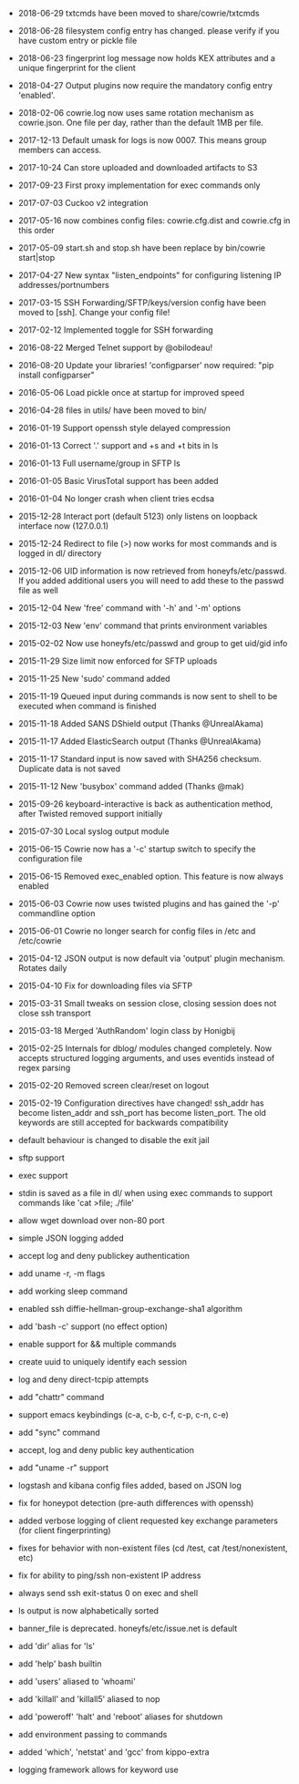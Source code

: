 * 2018-06-29 txtcmds have been moved to share/cowrie/txtcmds
* 2018-06-28 filesystem config entry has changed. please verify if you have custom entry or pickle file
* 2018-06-23 fingerprint log message now holds KEX attributes and a unique fingerprint for the client
* 2018-04-27 Output plugins now require the mandatory config entry 'enabled'.
* 2018-02-06 cowrie.log now uses same rotation mechanism as cowrie.json. One file per day, rather than the default 1MB per file.
* 2017-12-13 Default umask for logs is now 0007. This means group members can access.
* 2017-10-24 Can store uploaded and downloaded artifacts to S3
* 2017-09-23 First proxy implementation for exec commands only
* 2017-07-03 Cuckoo v2 integration
* 2017-05-16 now combines config files: cowrie.cfg.dist and cowrie.cfg in this order
* 2017-05-09 start.sh and stop.sh have been replace by bin/cowrie start|stop
* 2017-04-27 New syntax "listen_endpoints" for configuring listening IP addresses/portnumbers
* 2017-03-15 SSH Forwarding/SFTP/keys/version config have been moved to [ssh]. Change your config file!
* 2017-02-12 Implemented toggle for SSH forwarding
* 2016-08-22 Merged Telnet support by @obilodeau!
* 2016-08-20 Update your libraries! 'configparser' now required: "pip install configparser"
* 2016-05-06 Load pickle once at startup for improved speed
* 2016-04-28 files in utils/ have been moved to bin/
* 2016-01-19 Support openssh style delayed compression
* 2016-01-13 Correct '.' support and +s and +t bits in ls
* 2016-01-13 Full username/group in SFTP ls
* 2016-01-05 Basic VirusTotal support has been added
* 2016-01-04 No longer crash when client tries ecdsa
* 2015-12-28 Interact port (default 5123) only listens on loopback interface now (127.0.0.1)
* 2015-12-24 Redirect to file (>) now works for most commands and is logged in dl/ directory
* 2015-12-06 UID information is now retrieved from honeyfs/etc/passwd. If you added additional users
             you will need to add these to the passwd file as well
* 2015-12-04 New 'free' command with '-h' and '-m' options
* 2015-12-03 New 'env' command that prints environment variables
* 2015-02-02 Now use honeyfs/etc/passwd and group to get uid/gid info
* 2015-11-29 Size limit now enforced for SFTP uploads
* 2015-11-25 New 'sudo' command added
* 2015-11-19 Queued input during commands is now sent to shell to be executed
             when command is finished
* 2015-11-18 Added SANS DShield output (Thanks @UnrealAkama)
* 2015-11-17 Added ElasticSearch output (Thanks @UnrealAkama)
* 2015-11-17 Standard input is now saved with SHA256 checksum. Duplicate data is not saved
* 2015-11-12 New 'busybox' command added (Thanks @mak)
* 2015-09-26 keyboard-interactive is back as authentication method, after
             Twisted removed support initially
* 2015-07-30 Local syslog output module
* 2015-06-15 Cowrie now has a '-c' startup switch to specify the configuration file
* 2015-06-15 Removed exec_enabled option. This feature is now always enabled
* 2015-06-03 Cowrie now uses twisted plugins and has gained the '-p' commandline option
* 2015-06-01 Cowrie no longer search for config files in /etc and /etc/cowrie
* 2015-04-12 JSON output is now default via 'output' plugin mechanism. Rotates daily
* 2015-04-10 Fix for downloading files via SFTP
* 2015-03-31 Small tweaks on session close, closing session does not close ssh transport
* 2015-03-18 Merged 'AuthRandom' login class by Honigbij
* 2015-02-25 Internals for dblog/ modules changed completely.
             Now accepts structured logging arguments, and uses eventids instead of regex parsing
* 2015-02-20 Removed screen clear/reset on logout
* 2015-02-19 Configuration directives have changed! ssh_addr has become listen_addr and ssh_port has become listen_port. The old keywords are still accepted for backwards compatibility

* default behaviour is changed to disable the exit jail
* sftp support
* exec support
* stdin is saved as a file in dl/ when using exec commands
    to support commands like 'cat >file; ./file'
* allow wget download over non-80 port
* simple JSON logging added
* accept log and deny publickey authentication
* add uname -r, -m flags
* add working sleep command
* enabled ssh diffie-hellman-group-exchange-sha1 algorithm
* add 'bash -c' support (no effect option)
* enable support for && multiple commands
* create uuid to uniquely identify each session
* log and deny direct-tcpip attempts
* add "chattr" command
* support emacs keybindings (c-a, c-b, c-f, c-p, c-n, c-e)
* add "sync" command
* accept, log and deny public key authentication
* add "uname -r" support
* logstash and kibana config files added, based on JSON log
* fix for honeypot detection (pre-auth differences with openssh)
* added verbose logging of client requested key exchange parameters (for client fingerprinting)
* fixes for behavior with non-existent files (cd /test, cat /test/nonexistent, etc)
* fix for ability to ping/ssh non-existent IP address
* always send ssh exit-status 0 on exec and shell
* ls output is now alphabetically sorted
* banner_file is deprecated. honeyfs/etc/issue.net is default
* add 'dir' alias for 'ls'
* add 'help' bash builtin
* add 'users' aliased to 'whoami'
* add 'killall' and 'killall5' aliased to nop
* add 'poweroff' 'halt' and 'reboot' aliases for shutdown
* add environment passing to commands
* added 'which', 'netstat' and 'gcc' from kippo-extra
* logging framework allows for keyword use
